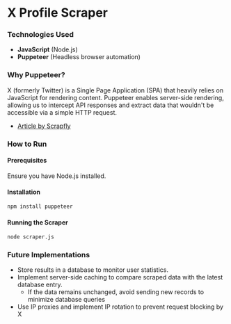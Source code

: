 # X Profile Scraper

### Technologies Used

- **JavaScript** (Node.js)
- **Puppeteer** (Headless browser automation)

### Why Puppeteer?

X (formerly Twitter) is a Single Page Application (SPA) that heavily relies on JavaScript for rendering content. Puppeteer enables server-side rendering, allowing us to intercept API responses and extract data that wouldn't be accessible via a simple HTTP request.

- [Article by Scrapfly](https://scrapfly.io/blog/how-to-scrape-twitter/)

### How to Run

#### Prerequisites

Ensure you have Node.js installed.

#### Installation

```bash
npm install puppeteer
```

#### Running the Scraper

```bash
node scraper.js
```

### Future Implementations

- Store results in a database to monitor user statistics.
- Implement server-side caching to compare scraped data with the latest database entry.
    - If the data remains unchanged, avoid sending new records to minimize database queries
- Use IP proxies and implement IP rotation to prevent request blocking by X